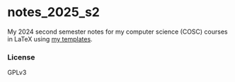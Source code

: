 # notes_2025_s2
My 2024 second semester notes for my computer science (COSC) courses in LaTeX using [my templates](https://github.com/mr-sban/latex_templates).
### License
GPLv3

